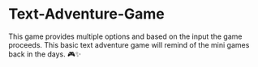 # Text-Adventure-Game
This game provides multiple options and based on the input the game proceeds. This basic text adventure game will remind of the mini games back in the days. 🎮✨
